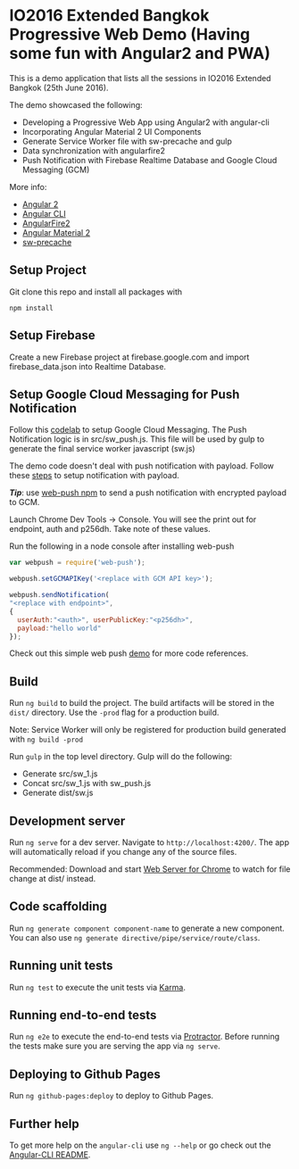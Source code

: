 # IO2016 Extended Bangkok Progressive Web Demo (Having some fun with Angular2 and PWA)

This is a demo application that lists all the sessions in IO2016 Extended Bangkok (25th June 2016).

The demo showcased the following: 

- Developing a Progressive Web App using Angular2 with angular-cli
- Incorporating Angular Material 2 UI Components
- Generate Service Worker file with sw-precache and gulp
- Data synchronization with angularfire2
- Push Notification with Firebase Realtime Database and Google Cloud Messaging (GCM)

More info:

- [Angular 2](https://angular.io/)
- [Angular CLI](https://github.com/angular/angular-cli)
- [AngularFire2](https://github.com/angular/angularfire2)
- [Angular Material 2](https://github.com/angular/material2)
- [sw-precache](https://github.com/GoogleChrome/sw-precache)

## Setup Project

Git clone this repo and install all packages with

```
npm install
```

## Setup Firebase

Create a new Firebase project at firebase.google.com and import firebase_data.json into Realtime Database.

## Setup Google Cloud Messaging for Push Notification

Follow this [codelab](https://developers.google.com/web/fundamentals/getting-started/push-notifications/?hl=en) to setup Google Cloud Messaging. The Push Notification logic is in src/sw_push.js. This file will be used by gulp to generate the final service worker javascript (sw.js)

The demo code doesn't deal with push notification with payload. Follow these [steps](https://developers.google.com/web/updates/2016/03/web-push-encryption?hl=en) to setup notification with payload. 

***Tip***: use [web-push npm](https://www.npmjs.com/package/web-push) to send a push notification with encrypted payload to GCM.

Launch Chrome Dev Tools -> Console. You will see the print out for endpoint, auth and p256dh. Take note of these values.

Run the following in a node console after installing web-push

```javascript
var webpush = require('web-push');

webpush.setGCMAPIKey('<replace with GCM API key>');

webpush.sendNotification(
"<replace with endpoint>", 
{
  userAuth:"<auth>", userPublicKey:"<p256dh>", 
  payload:"hello world"
});
```

Check out this simple web push [demo](https://gauntface.github.io/simple-push-demo/) for more code references.

## Build

Run `ng build` to build the project. The build artifacts will be stored in the `dist/` directory. Use the `-prod` flag for a production build.

Note: Service Worker will only be registered for production build generated with `ng build -prod`

Run `gulp` in the top level directory. Gulp will do the following: 

* Generate src/sw_1.js 
* Concat src/sw_1.js with sw_push.js
* Generate dist/sw.js 

## Development server
Run `ng serve` for a dev server. Navigate to `http://localhost:4200/`. The app will automatically reload if you change any of the source files.

Recommended: Download and start [Web Server for Chrome](https://chrome.google.com/webstore/detail/web-server-for-chrome/ofhbbkphhbklhfoeikjpcbhemlocgigb?hl=en) to watch for file change at dist/ instead.

## Code scaffolding

Run `ng generate component component-name` to generate a new component. You can also use `ng generate directive/pipe/service/route/class`.

## Running unit tests

Run `ng test` to execute the unit tests via [Karma](https://karma-runner.github.io).

## Running end-to-end tests

Run `ng e2e` to execute the end-to-end tests via [Protractor](http://www.protractortest.org/). 
Before running the tests make sure you are serving the app via `ng serve`.

## Deploying to Github Pages

Run `ng github-pages:deploy` to deploy to Github Pages.

## Further help

To get more help on the `angular-cli` use `ng --help` or go check out the [Angular-CLI README](https://github.com/angular/angular-cli/blob/master/README.md).
